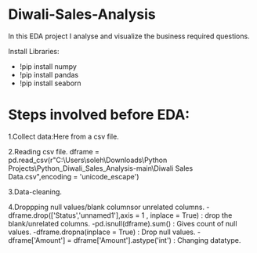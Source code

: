 # Diwali-Sales-Analysis
In this EDA project I analyse and visualize the business required questions.

Install Libraries:

 - !pip install numpy                          
 - !pip install pandas                        
 - !pip install seaborn


# Steps involved before EDA:
 1.Collect data:Here from a csv file.
 
 2.Reading csv file.
 dframe = pd.read_csv(r"C:\Users\soleh\Downloads\Python Projects\Python_Diwali_Sales_Analysis-main\Diwali Sales Data.csv",encoding = 'unicode_escape')
 
 3.Data-cleaning.
 
 4.Droppping null values/blank columnsor unrelated columns.
 -dframe.drop(['Status','unnamed1'],axis = 1 , inplace = True)  : drop the blank/unrelated columns.
 -pd.isnull(dframe).sum()  : Gives count of null values.
 -dframe.dropna(inplace = True)  : Drop null values.
 -dframe['Amount'] = dframe['Amount'].astype('int') : Changing datatype. 
 
